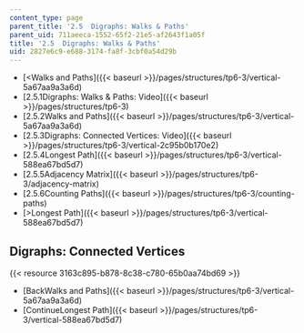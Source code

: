 ```yaml
---
content_type: page
parent_title: '2.5  Digraphs: Walks & Paths'
parent_uid: 711aeeca-1552-65f2-21e5-af2643f1a05f
title: '2.5  Digraphs: Walks & Paths'
uid: 2827e6c9-e688-3174-fa8f-3cbf0a54d29b
---
```


*   [\<Walks and Paths]({{< baseurl >}}/pages/structures/tp6-3/vertical-5a67aa9a3a6d)
*   [2.5.1Digraphs: Walks & Paths: Video]({{< baseurl >}}/pages/structures/tp6-3)
*   [2.5.2Walks and Paths]({{< baseurl >}}/pages/structures/tp6-3/vertical-5a67aa9a3a6d)
*   [2.5.3Digraphs: Connected Vertices: Video]({{< baseurl >}}/pages/structures/tp6-3/vertical-2c95b0b170e2)
*   [2.5.4Longest Path]({{< baseurl >}}/pages/structures/tp6-3/vertical-588ea67bd5d7)
*   [2.5.5Adjacency Matrix]({{< baseurl >}}/pages/structures/tp6-3/adjacency-matrix)
*   [2.5.6Counting Paths]({{< baseurl >}}/pages/structures/tp6-3/counting-paths)
*   [\>Longest Path]({{< baseurl >}}/pages/structures/tp6-3/vertical-588ea67bd5d7)

Digraphs: Connected Vertices
----------------------------

{{< resource 3163c895-b878-8c38-c780-65b0aa74bd69 >}}

*   [BackWalks and Paths]({{< baseurl >}}/pages/structures/tp6-3/vertical-5a67aa9a3a6d)
*   [ContinueLongest Path]({{< baseurl >}}/pages/structures/tp6-3/vertical-588ea67bd5d7)